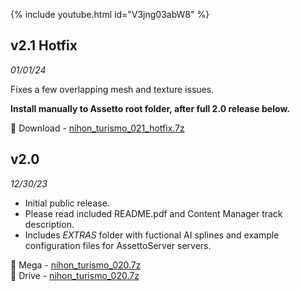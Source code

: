 {% include youtube.html id="V3jng03abW8" %}

## v2.1 Hotfix

*01/01/24*

Fixes a few overlapping mesh and texture issues.

**Install manually to Assetto root folder, after full 2.0 release below.**

🔗 Download - [nihon_turismo_021_hotfix.7z](https://drive.google.com/file/d/19TXdfHlNAuYrANiqn2XXeNhbzQga0wOP/view?usp=sharing)

## v2.0  

*12/30/23*

* Initial public release.
* Please read included README.pdf and Content Manager track description.
* Includes *EXTRAS* folder with fuctional AI splines and example configuration files for AssettoServer servers.

🔗 Mega - [nihon_turismo_020.7z](https://mega.nz/file/tCd0gZKL#mcPlZ9I4GDE-EDjjRntCNz8j3D-v41XrDV_aQXvxBpE)  
🔗 Drive - [nihon_turismo_020.7z](https://drive.google.com/file/d/10U-xNna54X88qt--AWABFmwucaN98i28/view?usp=sharing)
